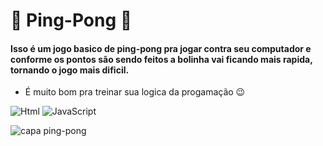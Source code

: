       
<h1>🏓 Ping-Pong 🏓</h1>



 #### Isso é um jogo basico de  ping-pong pra jogar contra seu computador e conforme os pontos são sendo feitos a bolinha vai ficando mais rapida, tornando o jogo mais dificil.

* É muito bom pra treinar sua logica da progamação 😉


![Html](https://img.shields.io/badge/HTML5-E34F26?style=for-the-badge&logo=html5&logoColor=white) 
![JavaScript](https://img.shields.io/badge/JavaScript-323330?style=for-the-badge&logo=javascript&logoColor=F7DF1E)
        

![capa ping-pong](https://github.com/danisantoss2411/Ping-Pong1/assets/131498833/b17797f7-3bd3-4c0f-be77-e03d7d5bcc2f)
